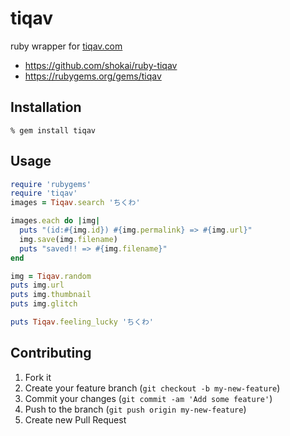 tiqav
=====
ruby wrapper for [tiqav.com](http://tiqav.com)

* https://github.com/shokai/ruby-tiqav
* https://rubygems.org/gems/tiqav


Installation
------------

    % gem install tiqav


Usage
-----

```ruby
require 'rubygems'
require 'tiqav'
images = Tiqav.search 'ちくわ'

images.each do |img|
  puts "(id:#{img.id}) #{img.permalink} => #{img.url}"
  img.save(img.filename)
  puts "saved!! => #{img.filename}"
end
```

```ruby
img = Tiqav.random
puts img.url
puts img.thumbnail
puts img.glitch

puts Tiqav.feeling_lucky 'ちくわ'
```


Contributing
------------
1. Fork it
2. Create your feature branch (`git checkout -b my-new-feature`)
3. Commit your changes (`git commit -am 'Add some feature'`)
4. Push to the branch (`git push origin my-new-feature`)
5. Create new Pull Request
